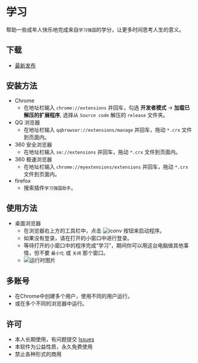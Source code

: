 # 学习
帮助一些成年人快乐地完成来自`学习强国`的学分，让更多时间思考人生的意义。

## 下载
* [最新发布](https://github.com/ttglad/learning/tree/master/release)

## 安装方法
* Chrome
  * 在地址栏输入 `chrome://extensions` 并回车，勾选 **开发者模式** -> **加载已解压的扩展程序**, 选择从 `Source code` 解压的 `release` 文件夹。
* QQ 浏览器
    * 在地址栏输入 `qqbrowser://extensions/manage` 并回车，拖动 `*.crx` 文件到页面内。
* 360 安全浏览器
    * 在地址栏输入 `se://extensions` 并回车，拖动 `*.crx` 文件到页面内。
* 360 极速浏览器
    * 在地址栏输入 `chrome://myextensions/extensions` 并回车，拖动 `*.crx` 文件到页面内。
* firefox   
    * 搜索插件`学习强国助手`。

## 使用方法
* 桌面浏览器
  * 在浏览器右上方的工具栏中，点击 ![iconv](https://github.com/ttglad/learning/blob/master/release/img/icon_16x16.png) 按钮来启动程序。
  * 如果没有登录，请在打开的小窗口中进行登录。
  * 等待打开的小窗口中的程序完成“学习”，期间你可以用这台电脑做其他事情，但不要 `最小化` 或 `关闭` 那个窗口。
  * ![运行时图片](https://github.com/ttglad/learning/blob/master/images/run.png)
  

## 多账号
* 在Chrome中创建多个用户，使用不同的用户运行。
* 或在多个不同的浏览器中运行。

## 许可
* 本人长期使用，有问题提交 [Issues](https://github.com/ttglad/learning/issues)
* 本软件为公益性质，永久免费使用
* 禁止各种形式的商用
